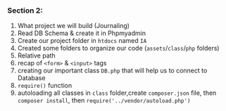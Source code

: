 ### Section 2:
1. What project we will build (Journaling)
2. Read DB Schema & create it in Phpmyadmin
3. Create our project folder in `htdocs` named `IA`
4. Created some folders to organize our code (`assets`/`class`/`php` folders)
5. Relative path
6. recap of `<form>` & `<input>` tags
7. creating our important class `DB.php` that will help us to connect to Database
8. `require()` function
9. autoloading all classes in `class` folder,create `composer.json` file, then `composer install`, then `require('../vendor/autoload.php')`